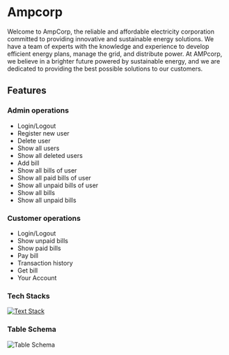 <h1>Ampcorp</h1>
Welcome to AmpCorp, the reliable and affordable electricity corporation committed to providing innovative and sustainable energy solutions. We have a team of experts with the knowledge and experience to develop efficient energy plans, manage the grid, and distribute power. At AMPcorp, we believe in a brighter future powered by sustainable energy, and we are dedicated to providing the best possible solutions to our customers.

<h2>Features</h2>
<h3>Admin operations</h3>

- Login/Logout
- Register new user
- Delete user
- Show all users
- Show all deleted users
- Add bill
- Show all bills of user
- Show all paid bills of user
- Show all unpaid bills of user
- Show all bills
- Show all unpaid bills

<h3>Customer operations</h3>

- Login/Logout
- Show unpaid bills
- Show paid bills
- Pay bill
- Transaction history
- Get bill
- Your Account

<h3>Tech Stacks</h3>

[![Text Stack](https://skillicons.dev/icons?i=java,mysql,github,git)](https://skillicons.dev)

<h3>Table Schema</h3>

![Table Schema](https://drive.google.com/uc?export=view&id=1MjQXUVBBjtcrlVyAjjy2lCtbhMecO-5a)
